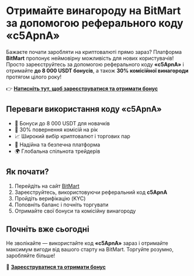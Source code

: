<h1>Отримайте винагороду на BitMart за допомогою реферального коду «c5ApnA»</h1>

  <p>
    Бажаєте почати заробляти на криптовалюті прямо зараз? Платформа <strong>BitMart</strong> пропонує неймовірну можливість для нових користувачів! Просто зареєструйтесь за допомогою реферального коду <strong>«c5ApnA»</strong> і отримайте <strong>до 8 000 USDT бонусів</strong>, а також <strong>30% комісійної винагороди</strong> протягом цілого року!
  </p>

  <p>
    👉 <strong><a href="https://www.bitmart.com/invite/c5ApnA/en" target="_blank" rel="noopener noreferrer">Натисніть тут, щоб зареєструватися та отримати бонус</a></strong>
  </p>

  <h2>Переваги використання коду «c5ApnA»</h2>
  <ul>
    <li>🎁 Бонуси до 8 000 USDT для новачків</li>
    <li>💸 30% повернення комісій на рік</li>
    <li>📈 Широкий вибір криптовалют і торгових пар</li>
    <li>🔐 Надійна та безпечна платформа</li>
    <li>🌍 Глобальна спільнота трейдерів</li>
  </ul>

  <h2>Як почати?</h2>
  <ol>
    <li>Перейдіть на сайт <a href="https://www.bitmart.com/invite/c5ApnA/en" target="_blank" rel="noopener noreferrer">BitMart</a></li>
    <li>Зареєструйтесь, використовуючи реферальний код <strong>c5ApnA</strong></li>
    <li>Пройдіть верифікацію (KYC)</li>
    <li>Поповніть баланс і почніть торгувати</li>
    <li>Отримайте свої бонуси та комісійну винагороду</li>
  </ol>

  <h2>Почніть вже сьогодні</h2>
  <p>
    Не зволікайте — використайте код <strong>«c5ApnA»</strong> зараз і отримайте максимум вигоди від вашого старту на BitMart. Торгуйте розумно, заробляйте більше!
  </p>

  <p>
    🚀 <strong><a href="https://www.bitmart.com/invite/c5ApnA/en" target="_blank" rel="noopener noreferrer">Зареєструватися та отримати бонус</a></strong>
  </p>

</body>
</html>
